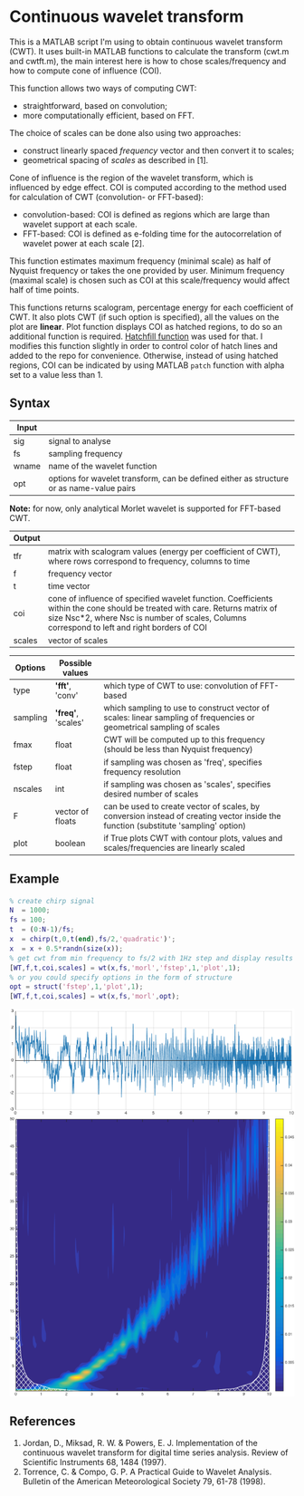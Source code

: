 # Continuous wavelet transform

This is a MATLAB script I'm using to obtain continuous wavelet transform (CWT).  It uses built-in MATLAB functions to calculate the transform (cwt.m and cwtft.m), the main interest here is how to chose scales/frequency and how to compute cone of influence (COI).

This function allows two ways of computing CWT:
- straightforward, based on convolution;
- more computationally efficient, based on FFT.

The choice of scales can be done also using two approaches:
- construct linearly spaced *frequency* vector and then convert it to scales;
- geometrical spacing of *scales* as described in [1].

Cone of influence is the region of the wavelet transform, which is influenced by edge effect. COI is computed according to the method used for calculation of CWT (convolution- or FFT-based):
- convolution-based: COI is defined as regions which are large than wavelet support at each scale.
- FFT-based: COI is defined as e-folding time for the autocorrelation of wavelet power at each scale [2].

This function estimates maximum frequency (minimal scale) as half of Nyquist frequency or takes the one provided by user. Minimum frequency (maximal scale) is chosen such as COI at this scale/frequency would affect half of time points.

This functions returns scalogram, percentage energy for each coefficient of CWT. It also plots CWT (if such option is specified), all the values on the plot are **linear**.
Plot function displays COI as hatched regions, to do so an additional function is required. [Hatchfill function](http://www.mathworks.com/matlabcentral/fileexchange/30733-hatchfill) was used for that. I modifies this function slightly in order to control color of hatch lines and added to the repo for convenience. Otherwise, instead of using hatched regions, COI can be indicated by using MATLAB `patch` function with alpha set to a value less than 1.


## Syntax

|Input  |                   |
|-------|-------------------|
|sig    | signal to analyse |
|fs     | sampling frequency |
|wname  | name of the wavelet function |
|opt    | options for wavelet transform, can be defined either as structure or as name-value pairs |

**Note:** for now, only analytical Morlet wavelet is supported for FFT-based CWT.

|Output |                   |
|-------|-------------------|
|tfr    | matrix with scalogram values (energy per coefficient of CWT), where rows correspond to frequency, columns to time |
|f      | frequency vector |
|t      | time vector |
|coi    | cone of influence of specified wavelet function.  Coefficients within the cone should be treated with care. Returns matrix of size Nsc\*2, where Nsc is number of scales, Columns correspond to left and right borders of COI |
|scales | vector of scales |

|Options  | Possible values      |                   |
|---------|----------------------|-------------------|
|type     | **'fft'**, 'conv'    | which type of CWT to use: convolution of FFT-based |
|sampling | **'freq'**, 'scales' | which sampling to use to construct vector of scales: linear sampling of frequencies or geometrical sampling of scales |
|fmax     | float                | CWT will be computed up to this frequency (should be less than Nyquist frequency) |
|fstep    | float                | if sampling was chosen as 'freq', specifies frequency resolution |
|nscales  | int                  | if sampling was chosen as 'scales', specifies desired number of scales |
|F        | vector of floats     | can be used to create vector of scales, by conversion instead of creating vector inside the function (substitute 'sampling' option) |
|plot     | boolean              | if True plots CWT with contour plots, values and scales/frequencies are linearly scaled |


## Example
```matlab
% create chirp signal
N  = 1000;
fs = 100;
t  = (0:N-1)/fs;
x  = chirp(t,0,t(end),fs/2,'quadratic')';
x  = x + 0.5*randn(size(x));
% get cwt from min frequency to fs/2 with 1Hz step and display results
[WT,f,t,coi,scales] = wt(x,fs,'morl','fstep',1,'plot',1);
% or you could specify options in the form of structure
opt = struct('fstep',1,'plot',1);
[WT,f,t,coi,scales] = wt(x,fs,'morl',opt);
```
![Example signal](/example_sig.png)
![Example CWT](/example.png)


## References
1. Jordan, D., Miksad, R. W. & Powers, E. J. Implementation of the continuous wavelet transform for digital time series analysis. Review of Scientific Instruments 68, 1484 (1997).
2. Torrence, C. & Compo, G. P. A Practical Guide to Wavelet Analysis.  Bulletin of the American Meteorological Society 79, 61-78 (1998).
